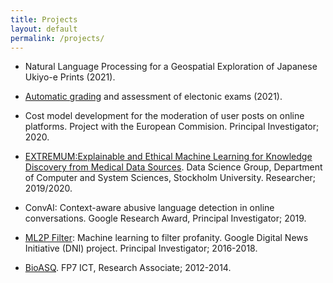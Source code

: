 ```yaml
---
title: Projects
layout: default
permalink: /projects/
---
```


* Natural Language Processing for a Geospatial Exploration of Japanese Ukiyo-e Prints (2021). 

* [Automatic grading](https://datascience.dsv.su.se/projects/autograding.html) and assessment of electonic exams (2021).

* Cost model development for the moderation of user posts on online platforms. Project with the European Commision. Principal Investigator; 2020. 

* [EXTREMUM:Explainable and Ethical Machine Learning for Knowledge Discovery from Medical Data Sources](https://dsv.su.se/en/research/research-areas/datascience/extremum-explainable-and-ethical-machine-learning-for-knowledge-discovery-from-medical-data-sources-1.442728). Data Science Group, Department of Computer and System Sciences, Stockholm University. Researcher; 2019/2020.

* ConvAI: Context-aware abusive language detection in online conversations. Google Research Award, Principal Investigator; 2019.

* [ML2P Filter](https://newsinitiative.withgoogle.com/dnifund/dni-projects/ml2p-filter/): Machine learning to filter profanity. Google Digital News Initiative (DNI) project. Principal Investigator; 2016-2018.

* [BioASQ](http://www.bioasq.org/). FP7 ICT, Research Associate; 2012-2014.
